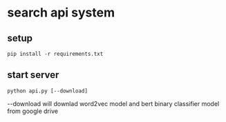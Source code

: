 # search api system


## setup

```
pip install -r requirements.txt
````




## start server
```
python api.py [--download]
````

--download will downlad word2vec model and bert binary classifier model from google drive